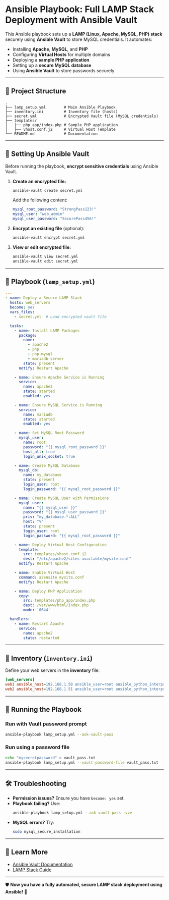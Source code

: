 # Ansible Playbook: Full LAMP Stack Deployment with Ansible Vault

This Ansible playbook sets up a **LAMP (Linux, Apache, MySQL, PHP) stack** securely using **Ansible Vault** to store MySQL credentials. It automates:
- Installing **Apache**, **MySQL**, and **PHP**
- Configuring **Virtual Hosts** for multiple domains
- Deploying a **sample PHP application**
- Setting up a **secure MySQL database**
- Using **Ansible Vault** to store passwords securely

---

## 📂 Project Structure
```
.
├── lamp_setup.yml        # Main Ansible Playbook
├── inventory.ini         # Inventory file (hosts)
├── secret.yml            # Encrypted Vault file (MySQL credentials)
├── templates/
│   ├── php_app/index.php # Sample PHP application
│   ├── vhost.conf.j2     # Virtual Host Template
└── README.md             # Documentation
```

---

## 🔐 Setting Up Ansible Vault
Before running the playbook, **encrypt sensitive credentials** using Ansible Vault.

1. **Create an encrypted file:**
   ```sh
   ansible-vault create secret.yml
   ```
   Add the following content:
   ```yaml
   mysql_root_password: "StrongPass123!"
   mysql_user: "web_admin"
   mysql_user_password: "SecurePass456!"
   ```

2. **Encrypt an existing file** (optional):
   ```sh
   ansible-vault encrypt secret.yml
   ```

3. **View or edit encrypted file:**
   ```sh
   ansible-vault view secret.yml
   ansible-vault edit secret.yml
   ```

---

## 📜 Playbook (`lamp_setup.yml`)
```yaml
---
- name: Deploy a Secure LAMP Stack
  hosts: web_servers
  become: yes
  vars_files:
    - secret.yml  # Load encrypted vault file

  tasks:
    - name: Install LAMP Packages
      package:
        name:
          - apache2
          - php
          - php-mysql
          - mariadb-server
        state: present
      notify: Restart Apache

    - name: Ensure Apache Service is Running
      service:
        name: apache2
        state: started
        enabled: yes

    - name: Ensure MySQL Service is Running
      service:
        name: mariadb
        state: started
        enabled: yes

    - name: Set MySQL Root Password
      mysql_user:
        name: root
        password: "{{ mysql_root_password }}"
        host_all: true
        login_unix_socket: true

    - name: Create MySQL Database
      mysql_db:
        name: my_database
        state: present
        login_user: root
        login_password: "{{ mysql_root_password }}"

    - name: Create MySQL User with Permissions
      mysql_user:
        name: "{{ mysql_user }}"
        password: "{{ mysql_user_password }}"
        priv: "my_database.*:ALL"
        host: "%"
        state: present
        login_user: root
        login_password: "{{ mysql_root_password }}"

    - name: Deploy Virtual Host Configuration
      template:
        src: templates/vhost.conf.j2
        dest: "/etc/apache2/sites-available/mysite.conf"
      notify: Restart Apache

    - name: Enable Virtual Host
      command: a2ensite mysite.conf
      notify: Restart Apache

    - name: Deploy PHP Application
      copy:
        src: templates/php_app/index.php
        dest: /var/www/html/index.php
        mode: '0644'

  handlers:
    - name: Restart Apache
      service:
        name: apache2
        state: restarted
```

---

## 📌 Inventory (`inventory.ini`)
Define your web servers in the **inventory** file:
```ini
[web_servers]
web1 ansible_host=192.168.1.50 ansible_user=root ansible_python_interpreter=/usr/bin/python3
web2 ansible_host=192.168.1.51 ansible_user=root ansible_python_interpreter=/usr/bin/python3
```

---

## 🚀 Running the Playbook
### **Run with Vault password prompt**
```sh
ansible-playbook lamp_setup.yml --ask-vault-pass
```

### **Run using a password file**
```sh
echo "mysecretpassword" > vault_pass.txt
ansible-playbook lamp_setup.yml --vault-password-file vault_pass.txt
```

---

## 🛠 Troubleshooting
- **Permission issues?** Ensure you have `become: yes` set.
- **Playbook failing?** Use:
  ```sh
  ansible-playbook lamp_setup.yml --ask-vault-pass -vvv
  ```
- **MySQL errors?** Try:
  ```sh
  sudo mysql_secure_installation
  ```

---

## 📖 Learn More
- [Ansible Vault Documentation](https://docs.ansible.com/ansible/latest/user_guide/vault.html)
- [LAMP Stack Guide](https://www.digitalocean.com/community/tutorials/how-to-install-linux-apache-mysql-php-lamp-stack-ubuntu-22-04)

---

🛡 **Now you have a fully automated, secure LAMP stack deployment using Ansible!** 🚀
